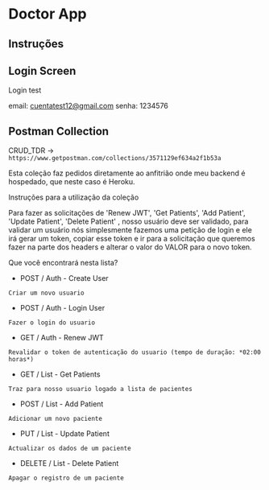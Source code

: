 # Doctor App

## Instruções

## Login Screen

Login test

email: cuentatest12@gmail.com
senha: 1234576

## Postman Collection

CRUD_TDR -> `https://www.getpostman.com/collections/3571129ef634a2f1b53a`

Esta coleção faz pedidos diretamente ao anfitrião onde meu backend é hospedado, que neste caso é Heroku.

Instruções para a utilização da coleção

Para fazer as solicitações de 'Renew JWT', 'Get Patients', 'Add Patient', 'Update Patient', 'Delete Patient' , nosso usuário deve ser validado, para validar um usuário nós simplesmente fazemos uma petição de login e ele irá gerar um token, copiar esse token e ir para a solicitação que queremos fazer na parte dos headers e alterar o valor do VALOR para o novo token.

Que você encontrará nesta lista?

- POST / Auth - Create User

`Criar um novo usuario`

- POST / Auth - Login User

`Fazer o login do usuario`

- GET / Auth - Renew JWT

`Revalidar o token de autenticação do usuario (tempo de duração: *02:00 horas*)`

- GET / List - Get Patients

`Traz para nosso usuario logado a lista de pacientes`

- POST / List - Add Patient

`Adicionar um novo paciente`

- PUT / List - Update Patient

`Actualizar os dados de um paciente`

- DELETE / List - Delete Patient

`Apagar o registro de um paciente`
